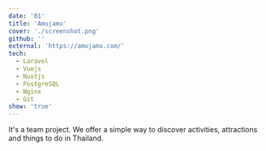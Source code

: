 ```yaml
---
date: '01'
title: 'Amujamu'
cover: './screenshot.png'
github: ''
external: 'https://amujamu.com/'
tech:
  - Laravel
  - Vuejs
  - Nuxtjs
  - PostgreSQL
  - Nginx
  - Git
show: 'true'
---
```


It's a team project. We offer a simple way to discover activities, attractions and things to do in Thailand.

